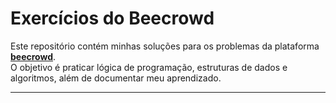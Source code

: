 # Exercícios do Beecrowd

Este repositório contém minhas soluções para os problemas da plataforma **[beecrowd](https://www.beecrowd.com.br/)**.  
O objetivo é praticar lógica de programação, estruturas de dados e algoritmos, além de documentar meu aprendizado.

---
